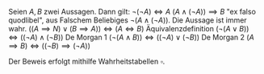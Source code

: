 Seien $A, B$ zwei Aussagen. Dann gilt:
$\neg (\neg A) \Leftrightarrow A$ 
$(A \land (\neg A)) \implies B$  "ex falso quodlibel", aus Falschem Beliebiges
$\neg (A \land (\neg A))$.     Die Aussage ist immer wahr.
$((A \implies N) \lor (B\implies A)) \Leftrightarrow (A \Leftrightarrow B)$ Äquivalenzdefinition
$(\neg (A \lor B)) \Leftrightarrow ((\neg A) \land (\neg B))$  De Morgan 1
$(\neg (A \land B)) \Leftrightarrow ((\neg A) \lor (\neg B))$  De Morgan 2
$(A \implies B) \Leftrightarrow ((\neg B) \implies (\neg A))$ 

Der Beweis erfolgt mithilfe Wahrheitstabellen $\square$.

